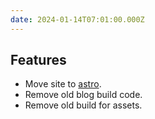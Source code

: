 ```yaml
---
date: 2024-01-14T07:01:00.000Z
---
```

## Features

- Move site to [astro](https://astro.build).
- Remove old blog build code.
- Remove old build for assets.
